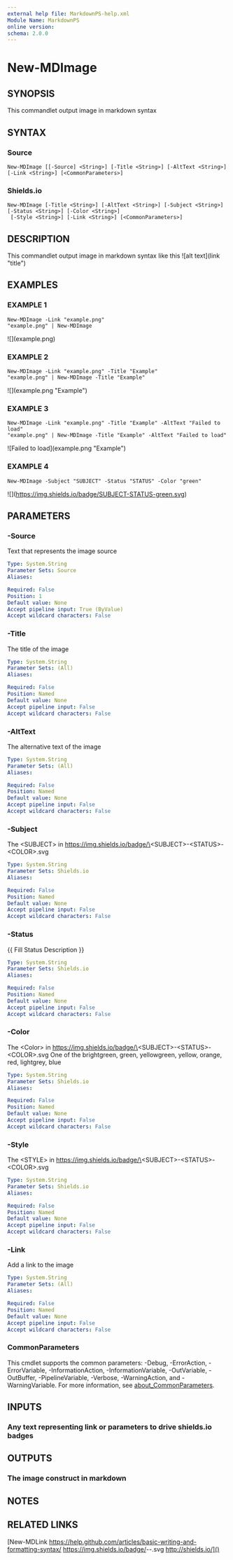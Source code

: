 ```yaml
---
external help file: MarkdownPS-help.xml
Module Name: MarkdownPS
online version:
schema: 2.0.0
---
```


# New-MDImage

## SYNOPSIS
This commandlet output image in markdown syntax

## SYNTAX

### Source
```
New-MDImage [[-Source] <String>] [-Title <String>] [-AltText <String>] [-Link <String>] [<CommonParameters>]
```

### Shields.io
```
New-MDImage [-Title <String>] [-AltText <String>] [-Subject <String>] [-Status <String>] [-Color <String>]
 [-Style <String>] [-Link <String>] [<CommonParameters>]
```

## DESCRIPTION
This commandlet output image in markdown syntax like this !\[alt text\](link "title")

## EXAMPLES

### EXAMPLE 1
```
New-MDImage -Link "example.png"
"example.png" | New-MDImage
```

!\[\](example.png)

### EXAMPLE 2
```
New-MDImage -Link "example.png" -Title "Example"
"example.png" | New-MDImage -Title "Example"
```

!\[\](example.png "Example")

### EXAMPLE 3
```
New-MDImage -Link "example.png" -Title "Example" -AltText "Failed to load"
"example.png" | New-MDImage -Title "Example" -AltText "Failed to load"
```

!\[Failed to load\](example.png "Example")

### EXAMPLE 4
```
New-MDImage -Subject "SUBJECT" -Status "STATUS" -Color "green"
```

!\[\](https://img.shields.io/badge/SUBJECT-STATUS-green.svg)

## PARAMETERS

### -Source
Text that represents the image source

```yaml
Type: System.String
Parameter Sets: Source
Aliases:

Required: False
Position: 1
Default value: None
Accept pipeline input: True (ByValue)
Accept wildcard characters: False
```

### -Title
The title of the image

```yaml
Type: System.String
Parameter Sets: (All)
Aliases:

Required: False
Position: Named
Default value: None
Accept pipeline input: False
Accept wildcard characters: False
```

### -AltText
The alternative text of the image

```yaml
Type: System.String
Parameter Sets: (All)
Aliases:

Required: False
Position: Named
Default value: None
Accept pipeline input: False
Accept wildcard characters: False
```

### -Subject
The \<SUBJECT\> in https://img.shields.io/badge/\<SUBJECT\>-\<STATUS\>-\<COLOR\>.svg

```yaml
Type: System.String
Parameter Sets: Shields.io
Aliases:

Required: False
Position: Named
Default value: None
Accept pipeline input: False
Accept wildcard characters: False
```

### -Status
{{ Fill Status Description }}

```yaml
Type: System.String
Parameter Sets: Shields.io
Aliases:

Required: False
Position: Named
Default value: None
Accept pipeline input: False
Accept wildcard characters: False
```

### -Color
The \<Color\> in https://img.shields.io/badge/\<SUBJECT\>-\<STATUS\>-\<COLOR\>.svg
One of the brightgreen, green, yellowgreen, yellow, orange, red, lightgrey, blue

```yaml
Type: System.String
Parameter Sets: Shields.io
Aliases:

Required: False
Position: Named
Default value: None
Accept pipeline input: False
Accept wildcard characters: False
```

### -Style
The \<STYLE\> in https://img.shields.io/badge/\<SUBJECT\>-\<STATUS\>-\<COLOR\>.svg

```yaml
Type: System.String
Parameter Sets: Shields.io
Aliases:

Required: False
Position: Named
Default value: None
Accept pipeline input: False
Accept wildcard characters: False
```

### -Link
Add a link to the image

```yaml
Type: System.String
Parameter Sets: (All)
Aliases:

Required: False
Position: Named
Default value: None
Accept pipeline input: False
Accept wildcard characters: False
```

### CommonParameters
This cmdlet supports the common parameters: -Debug, -ErrorAction, -ErrorVariable, -InformationAction, -InformationVariable, -OutVariable, -OutBuffer, -PipelineVariable, -Verbose, -WarningAction, and -WarningVariable. For more information, see [about_CommonParameters](http://go.microsoft.com/fwlink/?LinkID=113216).

## INPUTS

### Any text representing link or parameters to drive shields.io badges
## OUTPUTS

### The image construct in markdown
## NOTES

## RELATED LINKS

[New-MDLink
https://help.github.com/articles/basic-writing-and-formatting-syntax/
https://img.shields.io/badge/<SUBJECT>-<STATUS>-<COLOR>.svg
http://shields.io/]()

